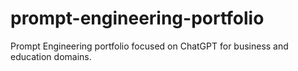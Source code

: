 # prompt-engineering-portfolio
Prompt Engineering portfolio focused on ChatGPT for business and education domains.

